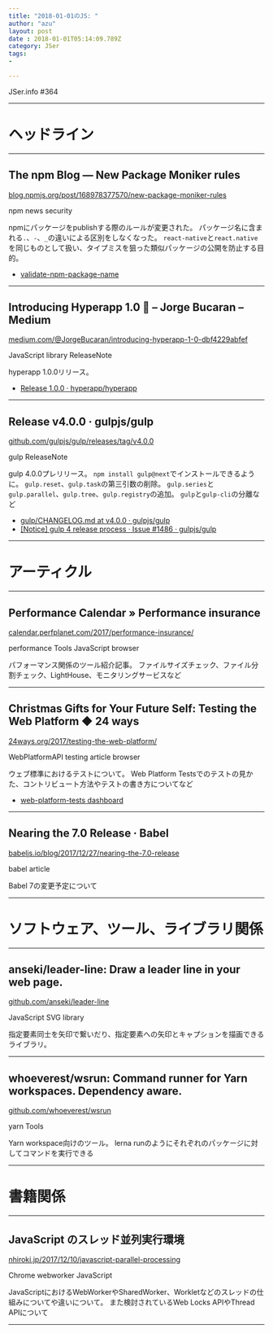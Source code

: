 ```yaml
---
title: "2018-01-01のJS: "
author: "azu"
layout: post
date : 2018-01-01T05:14:09.789Z
category: JSer
tags:
-

---
```


JSer.info #364

----

<h1 class="site-genre">ヘッドライン</h1>

----

## The npm Blog — New Package Moniker rules
[blog.npmjs.org/post/168978377570/new-package-moniker-rules](http://blog.npmjs.org/post/168978377570/new-package-moniker-rules "The npm Blog — New Package Moniker rules")
<p class="jser-tags jser-tag-icon"><span class="jser-tag">npm</span> <span class="jser-tag">news</span> <span class="jser-tag">security</span></p>

npmにパッケージをpublishする際のルールが変更された。
パッケージ名に含まれる`.`、`-`、`_`の違いによる区別をしなくなった。
`react-native`と`react.native`を同じものとして扱い、タイプミスを狙った類似パッケージの公開を防止する目的。

- [validate-npm-package-name](https://www.npmjs.com/package/validate-npm-package-name "validate-npm-package-name")

----

## Introducing Hyperapp 1.0 🎉 – Jorge Bucaran – Medium
[medium.com/@JorgeBucaran/introducing-hyperapp-1-0-dbf4229abfef](https://medium.com/@JorgeBucaran/introducing-hyperapp-1-0-dbf4229abfef "Introducing Hyperapp 1.0 🎉 – Jorge Bucaran – Medium")
<p class="jser-tags jser-tag-icon"><span class="jser-tag">JavaScript</span> <span class="jser-tag">library</span> <span class="jser-tag">ReleaseNote</span></p>

hyperapp 1.0.0リリース。

- [Release 1.0.0 · hyperapp/hyperapp](https://github.com/hyperapp/hyperapp/releases/tag/1.0.0 "Release 1.0.0 · hyperapp/hyperapp")

----

## Release v4.0.0 · gulpjs/gulp
[github.com/gulpjs/gulp/releases/tag/v4.0.0](https://github.com/gulpjs/gulp/releases/tag/v4.0.0 "Release v4.0.0 · gulpjs/gulp")
<p class="jser-tags jser-tag-icon"><span class="jser-tag">gulp</span> <span class="jser-tag">ReleaseNote</span></p>

gulp 4.0.0プレリリース。
`npm install gulp@next`でインストールできるように。
`gulp.reset`、`gulp.task`の第三引数の削除。
`gulp.series`と`gulp.parallel`、`gulp.tree`、`gulp.registry`の追加。
`gulp`と`gulp-cli`の分離など

- [gulp/CHANGELOG.md at v4.0.0 · gulpjs/gulp](https://github.com/gulpjs/gulp/blob/v4.0.0/CHANGELOG.md "gulp/CHANGELOG.md at v4.0.0 · gulpjs/gulp")
- [\[Notice\] gulp 4 release process · Issue #1486 · gulpjs/gulp](https://github.com/gulpjs/gulp/issues/1486 "\[Notice\] gulp 4 release process · Issue #1486 · gulpjs/gulp")

----
<h1 class="site-genre">アーティクル</h1>

----

## Performance Calendar » Performance insurance
[calendar.perfplanet.com/2017/performance-insurance/](https://calendar.perfplanet.com/2017/performance-insurance/ "Performance Calendar » Performance insurance")
<p class="jser-tags jser-tag-icon"><span class="jser-tag">performance</span> <span class="jser-tag">Tools</span> <span class="jser-tag">JavaScript</span> <span class="jser-tag">browser</span></p>

パフォーマンス関係のツール紹介記事。
ファイルサイズチェック、ファイル分割チェック、LightHouse、モニタリングサービスなど


----

## Christmas Gifts for Your Future Self: Testing the Web Platform ◆ 24 ways
[24ways.org/2017/testing-the-web-platform/](https://24ways.org/2017/testing-the-web-platform/ "Christmas Gifts for Your Future Self: Testing the Web Platform ◆ 24 ways")
<p class="jser-tags jser-tag-icon"><span class="jser-tag">WebPlatformAPI</span> <span class="jser-tag">testing</span> <span class="jser-tag">article</span> <span class="jser-tag">browser</span></p>

ウェブ標準におけるテストについて。
Web Platform Testsでのテストの見かた、コントリビュート方法やテストの書き方についてなど

- [web-platform-tests dashboard](https://wpt.fyi/ "web-platform-tests dashboard")

----

## Nearing the 7.0 Release · Babel
[babeljs.io/blog/2017/12/27/nearing-the-7.0-release](https://babeljs.io/blog/2017/12/27/nearing-the-7.0-release "Nearing the 7.0 Release · Babel")
<p class="jser-tags jser-tag-icon"><span class="jser-tag">babel</span> <span class="jser-tag">article</span></p>

Babel 7の変更予定について


----
<h1 class="site-genre">ソフトウェア、ツール、ライブラリ関係</h1>

----

## anseki/leader-line: Draw a leader line in your web page.
[github.com/anseki/leader-line](https://github.com/anseki/leader-line "anseki/leader-line: Draw a leader line in your web page.")
<p class="jser-tags jser-tag-icon"><span class="jser-tag">JavaScript</span> <span class="jser-tag">SVG</span> <span class="jser-tag">library</span></p>

指定要素同士を矢印で繋いだり、指定要素への矢印とキャプションを描画できるライブラリ。


----

## whoeverest/wsrun: Command runner for Yarn workspaces. Dependency aware.
[github.com/whoeverest/wsrun](https://github.com/whoeverest/wsrun "whoeverest/wsrun: Command runner for Yarn workspaces. Dependency aware.")
<p class="jser-tags jser-tag-icon"><span class="jser-tag">yarn</span> <span class="jser-tag">Tools</span></p>

Yarn workspace向けのツール。
lerna runのようにそれぞれのパッケージに対してコマンドを実行できる


----
<h1 class="site-genre">書籍関係</h1>

----

## JavaScript のスレッド並列実行環境
[nhiroki.jp/2017/12/10/javascript-parallel-processing](http://nhiroki.jp/2017/12/10/javascript-parallel-processing "JavaScript のスレッド並列実行環境")
<p class="jser-tags jser-tag-icon"><span class="jser-tag">Chrome</span> <span class="jser-tag">webworker</span> <span class="jser-tag">JavaScript</span></p>

JavaScriptにおけるWebWorkerやSharedWorker、Workletなどのスレッドの仕組みについてや違いについて。
また検討されているWeb Locks APIやThread APIについて


----
